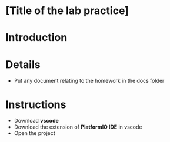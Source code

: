 # [Title of the lab practice]

# Introduction

# Details

- Put any document relating to the homework in the docs folder


# Instructions

- Download **vscode**
- Download the extension of **PlatformIO IDE** in vscode
- Open the project



